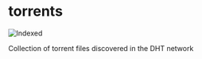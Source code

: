torrents 
========
![Indexed](https://img.shields.io/badge/indexed-74030-blue)

Collection of torrent files discovered in the DHT network
